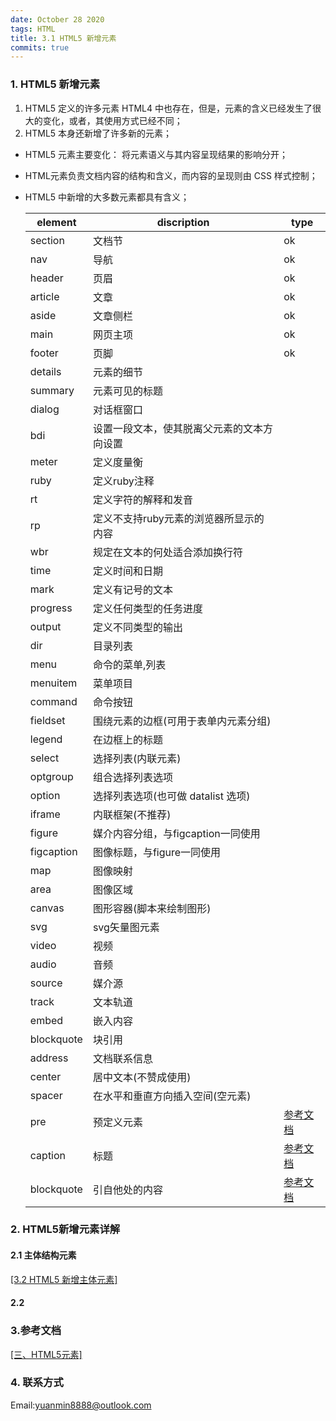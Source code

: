 ```yaml
---
date: October 28 2020
tags: HTML
title: 3.1 HTML5 新增元素
commits: true
---
```


### 1. HTML5 新增元素
1. HTML5 定义的许多元素 HTML4 中也存在，但是，元素的含义已经发生了很大的变化，或者，其使用方式已经不同；
2. HTML5 本身还新增了许多新的元素；

- HTML5 元素主要变化： 将元素语义与其内容呈现结果的影响分开；

- HTML元素负责文档内容的结构和含义，而内容的呈现则由 CSS 样式控制；

- HTML5 中新增的大多数元素都具有含义；

   | element           | discription                          | type |
   | ----------------- | ------------------------------------ | ---- |
   | section           | 文档节                               | ok |
   | nav               | 导航                                 | ok |
   | header            | 页眉                                 | ok |
   | article           | 文章                                 | ok |
   | aside             | 文章侧栏                             | ok |
   | main | 网页主项 | ok |
   | footer            | 页脚                                 | ok |
   | details           | 元素的细节                           |  |
   | summary | 元素可见的标题                       |      |
   | dialog            | 对话框窗口                           |      |
   | bdi | 设置一段文本，使其脱离父元素的文本方向设置 | |
   | meter | 定义度量衡 | |
   | ruby | 定义ruby注释 | |
   | rt | 定义字符的解释和发音 | |
   | rp | 定义不支持ruby元素的浏览器所显示的内容     | |
   | wbr | 规定在文本的何处适合添加换行符             | |
   | time | 定义时间和日期                             | |
   | mark | 定义有记号的文本 | |
   | progress | 定义任何类型的任务进度 | |
   | output | 定义不同类型的输出 | |
   | dir               | 目录列表                             |      |
   | menu              | 命令的菜单,列表                      |      |
   | menuitem          | 菜单项目                             |      |
   | command           | 命令按钮                             |      |
   | fieldset          | 围绕元素的边框(可用于表单内元素分组) |      |
   | legend            | 在边框上的标题                       |      |
   | select            | 选择列表(内联元素)                   |      |
   | optgroup          | 组合选择列表选项                     |      |
   | option            | 选择列表选项(也可做 datalist 选项)   |      |
   | iframe            | 内联框架(不推荐)                     |      |
   | figure            | 媒介内容分组，与figcaption一同使用        |      |
   | figcaption | 图像标题，与figure一同使用            |      |
   | map               | 图像映射                             |      |
   | area              | 图像区域                             |      |
   | canvas            | 图形容器(脚本来绘制图形)             |      |
   | svg | svg矢量图元素 | |
   | video             | 视频                                 |      |
   | audio | 音频 | |
   | source            | 媒介源                               |      |
   | track             | 文本轨道                             |      |
   | embed        | 嵌入内容                         |      |
   | blockquote        | 块引用                               |      |
   | address           | 文档联系信息                         |      |
   | center            | 居中文本(不赞成使用)                 |      |
   | spacer            | 在水平和垂直方向插入空间(空元素)     |      |
   | pre        | 预定义元素                       | [参考文档](https://yuanmin650304.github.io/2020/10/14/HTML/Elements%20Description/Pr%20Element/) |
   | caption    | 标题                             | [参考文档](https://yuanmin650304.github.io/2020/10/14/HTML/Elements%20Description/Caption%20Element/) |
   | blockquote | 引自他处的内容                   | [参考文档](https://yuanmin650304.github.io/2020/10/14/HTML/Elements%20Description/Blockquote%20Element/) |

### 2. HTML5新增元素详解

#### 2.1 主体结构元素

[[3.2 HTML5 新增主体元素]](https://web-dolphin.github.io/2020/10/28/HTML/HTML%20Tags/%E4%B8%89%E3%80%81HTML5%E5%85%83%E7%B4%A0/3.2%20HTML5%E6%96%B0%E5%A2%9E%E4%B8%BB%E4%BD%93%E5%85%83%E7%B4%A0/)

#### 2.2 

### 3.参考文档

[[三、HTML5元素]](https://web-dolphin.github.io/2020/10/28/HTML/Tutorial/%E4%B8%89%E3%80%81HTML5%20%E5%85%83%E7%B4%A0/)

### 4. 联系方式

Email:yuanmin8888@outlook.com
